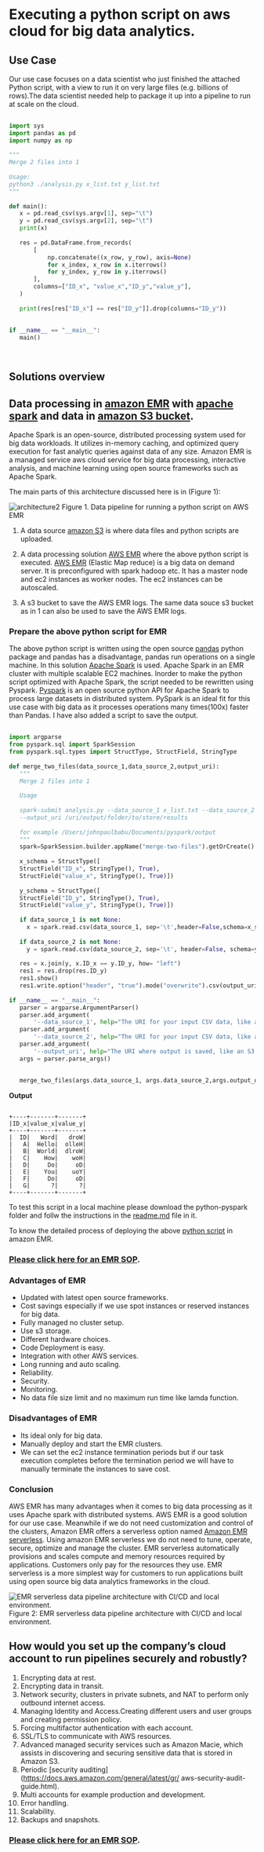  
# **Executing a python script on aws cloud for big data analytics.**
 
## **Use Case**
Our use case focuses on a data scientist who just finished the attached Python script, with a view to run it on very large files (e.g. billions of rows).The data scientist needed help to package it up into a pipeline to run at scale on the cloud.
 
```python
 
import sys
import pandas as pd
import numpy as np
 
"""
Merge 2 files into 1
 
Usage:
python3 ./analysis.py x_list.txt y_list.txt
"""
 
def main():
   x = pd.read_csv(sys.argv[1], sep="\t")
   y = pd.read_csv(sys.argv[2], sep="\t")
   print(x)
 
   res = pd.DataFrame.from_records(
       [
           np.concatenate((x_row, y_row), axis=None)
           for x_index, x_row in x.iterrows()
           for y_index, y_row in y.iterrows()
       ],
       columns=["ID_x", "value_x","ID_y","value_y"],
   )
 
   print(res[res["ID_x"] == res["ID_y"]].drop(columns="ID_y"))
 
 
if __name__ == "__main__":
   main()
 
 
```
## **Solutions overview**
 
 
## **Data processing in [amazon EMR](https://aws.amazon.com/emr/) with [apache spark](https://aws.amazon.com/big-data/what-is-spark/) and data in [amazon S3 bucket](https://aws.amazon.com/s3/).**
 
Apache Spark is an open-source, distributed processing system used for big data workloads. It utilizes in-memory caching, and optimized query execution for fast analytic queries against data of any size. Amazon EMR is a managed service aws cloud service for big data processing, interactive analysis, and machine learning using open source frameworks such as Apache Spark.
 
The main parts of this architecture discussed here is in (Figure 1):
 
![architecture2](images/Architecture-EMR-S3.png)
Figure 1. Data pipeline for running a python script on AWS EMR
 
1. A data source [amazon S3](https://aws.amazon.com/s3/) is where data files and python scripts are uploaded.
 
2. A data processing solution [AWS EMR](https://aws.amazon.com/emr/) where the above python script is executed. [AWS EMR](https://aws.amazon.com/emr/) (Elastic Map reduce) is a big data on demand server. It is preconfigured with spark hadoop etc. It has a master node and ec2 instances as worker nodes. The ec2 instances can be autoscaled. 

3. A s3 bucket to save the AWS EMR logs. The same data souce s3 bucket as in 1 can also be used to save the
   AWS EMR logs.  
 
### **Prepare the above python script for EMR**
 
The above python script is written using the open source [pandas](https://pandas.pydata.org/) python package and pandas has a disadvantage, pandas run operations on a single machine. In this solution  [Apache Spark](https://spark.apache.org/) is used. Apache Spark in an EMR cluster with multiple scalable EC2 machines. Inorder to make the python script optimized with Apache Spark, the script needed to be rewritten using Pyspark. [Pyspark](https://spark.apache.org/docs/latest/api/python/) is an open source python API for Apache Spark to process large datasets in distributed system. PySpark is an ideal fit for this use case with big data as it processes operations many times(100x) faster than Pandas. I have also added a script to save the output.
 
```python
 
import argparse
from pyspark.sql import SparkSession
from pyspark.sql.types import StructType, StructField, StringType
 
def merge_two_files(data_source_1,data_source_2,output_uri):
   """
   Merge 2 files into 1
  
   Usage
  
   spark-submit analysis.py --data_source_1 x_list.txt --data_source_2 y_list.txt 
   --output_uri /uri/output/folder/to/store/results
  
   for example /Users/johnpaulbabu/Documents/pyspark/output
   """
   spark=SparkSession.builder.appName("merge-two-files").getOrCreate()
  
   x_schema = StructType([
   StructField("ID_x", StringType(), True),
   StructField("value_x", StringType(), True)])
  
   y_schema = StructType([
   StructField("ID_y", StringType(), True),
   StructField("value_y", StringType(), True)])
  
   if data_source_1 is not None:
     x = spark.read.csv(data_source_1, sep='\t',header=False,schema=x_schema)
  
   if data_source_2 is not None:
     y = spark.read.csv(data_source_2, sep='\t', header=False, schema=y_schema)
  
   res = x.join(y, x.ID_x == y.ID_y, how= "left")
   res1 = res.drop(res.ID_y)
   res1.show()
   res1.write.option("header", "true").mode("overwrite").csv(output_uri)
 
if __name__ == "__main__":
   parser = argparse.ArgumentParser()
   parser.add_argument(
       '--data_source_1', help="The URI for your input CSV data, like an S3 bucket location.")
   parser.add_argument(
       '--data_source_2', help="The URI for your input CSV data, like an S3 bucket location.")
   parser.add_argument(
       '--output_uri', help="The URI where output is saved, like an S3 bucket location.")
   args = parser.parse_args()
  
 
   merge_two_files(args.data_source_1, args.data_source_2,args.output_uri)
```

**Output**
```shellscript

+----+-------+-------+
|ID_x|value_x|value_y|
+----+-------+-------+
|  ID|   Word|   droW|
|   A|  Hello|  olleH|
|   B|  World|  dlroW|
|   C|    How|    woH|
|   D|     Do|     oD|
|   E|    You|    uoY|
|   F|     Do|     oD|
|   G|      ?|      ?|
+----+-------+-------+

```

To test this script in a local machine please download the python-pyspark folder and follw the instructions in the [readme.md](/python-pyspark/readme.md) file in it. 

To know the detailed process of deploying the above [python script](/python-pyspark/analysis.py) in amazon EMR.
### [**Please click here for an EMR SOP**](/EMR-SOP.md).


 
### **Advantages of EMR**
* Updated with latest open source frameworks.
* Cost savings especially if we use spot instances or reserved instances for big data.
* Fully managed no cluster setup. 
* Use s3 storage.
* Different hardware choices.
* Code Deployment is easy.
* Integration with other AWS services.
* Long running and auto scaling.
* Reliability.
* Security.
* Monitoring.
* No data file size limit and no maximum run time like lamda function.
 
 
 
### **Disadvantages of EMR**
* Its ideal only for big data.
* Manually deploy and start the EMR clusters.
* We can set the ec2 instance termination periods but if our task execution completes before the termination
  period we will have to manually terminate the instances to save cost.
 
 
### **Conclusion**
 
AWS EMR has many advantages when it comes to big data processing as it uses Apache spark with distributed systems. AWS EMR is a good solution for our use case. Meanwhile if we do not need customization and control of the clusters, Amazon EMR offers a serverless option named [Amazon EMR serverless](https://aws.amazon.com/emr/serverless/). Using amazon EMR serverless we do not need to tune, operate, secure, optimize and manage the cluster. EMR serverless automatically provisions and scales  compute and memory resources required by applications. Customers only pay for the resources they use. EMR serverless is a more simplest  way for customers to run applications built using open source big data analytics frameworks in the cloud. 
 

![EMR serverless data pipeline architecture with CI/CD and local environment. ](/images/EMR-serverless-CI-CD-architecture.png)
Figure 2: EMR serverless data pipeline architecture with CI/CD and local environment. 

 
## How would you set up the company’s cloud account to run pipelines securely and robustly?

1. Encrypting data at rest. 
2. Encrypting data in transit.
3. Network security, clusters in private subnets, and NAT to perform
   only outbound internet access.
4. Managing Identity and Access.Creating different users and user groups and creating
   permission policy. 
5. Forcing multifactor authentication with each account.
6. SSL/TLS to communicate with AWS resources. 
7. Advanced managed security services such as Amazon Macie, which assists
    in discovering and securing sensitive data that is stored in Amazon S3. 
8. Periodic [security auditing](https://docs.aws.amazon.com/general/latest/gr/
aws-security-audit-guide.html). 
9. Multi accounts for example production and development. 
10. Error handling.
11. Scalability.
12. Backups and snapshots.
 

### [**Please click here for an EMR SOP**](/EMR-SOP.md).




